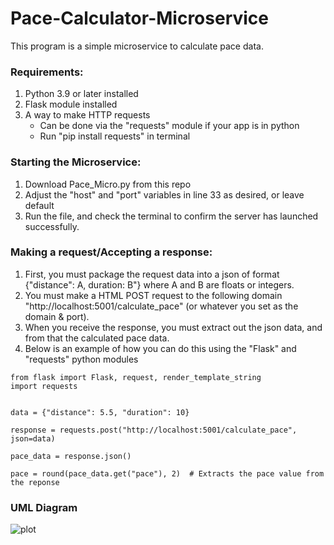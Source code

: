 # Pace-Calculator-Microservice

This program is a simple microservice to calculate pace data. 

### Requirements:
1. Python 3.9 or later installed
2. Flask module installed
3. A way to make HTTP requests
    - Can be done via the "requests" module if your app is in python
    - Run "pip install requests" in terminal


### Starting the Microservice:
1. Download Pace_Micro.py from this repo
2. Adjust the "host" and "port" variables in line 33 as desired, or leave default
3. Run the file, and check the terminal to confirm the server has launched successfully.

### Making a request/Accepting a response:
1. First, you must package the request data into a json of format {"distance": A, duration: B"} where A and B are floats or integers.
2. You must make a HTML POST request to the following domain "http://localhost:5001/calculate_pace" (or whatever you set as the domain & port).
3. When you receive the response, you must extract out the json data, and from that
the calculated pace data.
4. Below is an example of how you can do this using the "Flask" and "requests" python modules
```
from flask import Flask, request, render_template_string
import requests


data = {"distance": 5.5, "duration": 10}

response = requests.post("http://localhost:5001/calculate_pace", json=data)

pace_data = response.json()

pace = round(pace_data.get("pace"), 2)  # Extracts the pace value from the reponse
```

### UML Diagram
![plot](UML.png)
